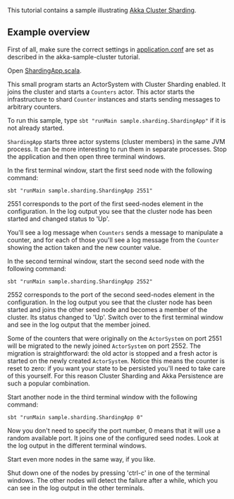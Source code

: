 This tutorial contains a sample illustrating [Akka Cluster Sharding](http://doc.akka.io/docs/akka/current/scala/cluster-sharding.html#an-example).

## Example overview

First of all, make sure the correct settings in [application.conf](src/main/resources/application.conf) are set as described in the akka-sample-cluster tutorial.

Open [ShardingApp.scala](src/main/scala/sample/sharding/ShardingApp.scala).

This small program starts an ActorSystem with Cluster Sharding enabled. It joins the cluster and starts a `Counters` actor. This actor starts the infrastructure to shard `Counter` instances and starts sending messages to arbitrary counters.

To run this sample, type `sbt "runMain sample.sharding.ShardingApp"` if it is not already started.

`ShardingApp` starts three actor systems (cluster members) in the same JVM process. It can be more interesting to run them in separate processes. Stop the application and then open three terminal windows.

In the first terminal window, start the first seed node with the following command:

    sbt "runMain sample.sharding.ShardingApp 2551"

2551 corresponds to the port of the first seed-nodes element in the configuration. In the log output you see that the cluster node has been started and changed status to 'Up'.

You'll see a log message when `Counters` sends a message to manipulate a counter, and for each of those you'll see a log message from the `Counter` showing the action taken and the new counter value.

In the second terminal window, start the second seed node with the following command:

    sbt "runMain sample.sharding.ShardingApp 2552"

2552 corresponds to the port of the second seed-nodes element in the configuration. In the log output you see that the cluster node has been started and joins the other seed node and becomes a member of the cluster. Its status changed to 'Up'. Switch over to the first terminal window and see in the log output that the member joined.

Some of the counters that were originally on the `ActorSystem` on port 2551 will be migrated to the newly joined `ActorSystem` on port 2552. The migration is straightforward: the old actor is stopped and a fresh actor is started on the newly created `ActorSystem`. Notice this means the counter is reset to zero: if you want your state to be persisted you'll need to take care of this yourself. For this reason Cluster Sharding and Akka Persistence are such a popular combination.

Start another node in the third terminal window with the following command:

    sbt "runMain sample.sharding.ShardingApp 0"

Now you don't need to specify the port number, 0 means that it will use a random available port. It joins one of the configured seed nodes. Look at the log output in the different terminal windows.

Start even more nodes in the same way, if you like.

Shut down one of the nodes by pressing 'ctrl-c' in one of the terminal windows. The other nodes will detect the failure after a while, which you can see in the log output in the other terminals.
